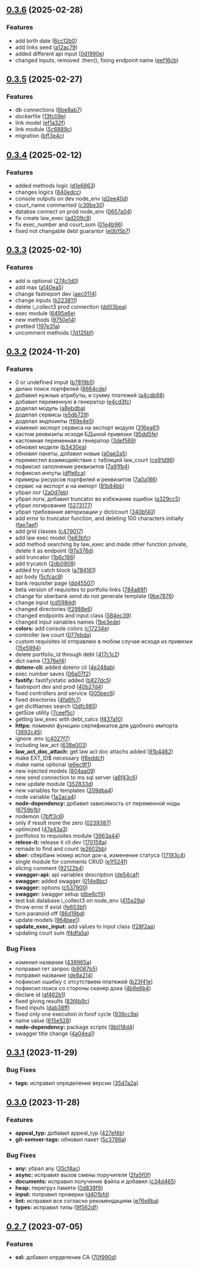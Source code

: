 

## [0.3.6](https://git.usb.ru/send/server/compare/v0.3.5...v0.3.6) (2025-02-28)


### Features

* add birth date ([6cc12b0](https://git.usb.ru/send/server/commit/6cc12b00df30ac0c088ef0856cfaeb728251e3ba))
* add links seed ([a12ac79](https://git.usb.ru/send/server/commit/a12ac79ee5bae1154765cb16c2e007d8ac6efc17))
* added different api input ([0d1990e](https://git.usb.ru/send/server/commit/0d1990eef1b71ef3ddcd016aa315c98ca943f0bc))
* changed inputs, removed .then(), fixing endpoint name ([eef16cb](https://git.usb.ru/send/server/commit/eef16cba08ef400e2e452d66d2d749f1f1174562))

## [0.3.5](https://git.usb.ru/send/server/compare/v0.3.4...v0.3.5) (2025-02-27)


### Features

* db connections ([6be8ab7](https://git.usb.ru/send/server/commit/6be8ab7001f75a6e6069b8c241c92129d9308a99))
* dockerfile ([13fc09e](https://git.usb.ru/send/server/commit/13fc09e362a7a34893f91df970171acd18aa4838))
* link model ([ef1a32f](https://git.usb.ru/send/server/commit/ef1a32fbc0f00590eac6e8fc0d3cf473716309ff))
* link module ([5c6889c](https://git.usb.ru/send/server/commit/5c6889cbc2273df21c8c2df65c753d72820d2643))
* migration ([bff3e4c](https://git.usb.ru/send/server/commit/bff3e4cb0cd168f62eac90d287d0a18616424259))

## [0.3.4](https://git.usb.ru/send/server/compare/v0.3.3...v0.3.4) (2025-02-12)


### Features

* added methods logic ([d1e6863](https://git.usb.ru/send/server/commit/d1e68631bf3499b2ee5d1df44d4bf76d2e997582))
* changes logics ([840edcc](https://git.usb.ru/send/server/commit/840edccd17f7a1dcd8a7d60347038d4457d30243))
* console outputs on dev node_env ([d2ee40d](https://git.usb.ru/send/server/commit/d2ee40d6a066e0fcebf20854d5e4921f6189cc1e))
* court_name commented ([c39be30](https://git.usb.ru/send/server/commit/c39be303105304c89304a507fb40123310387b52))
* databse connect on prod node_env ([0657a04](https://git.usb.ru/send/server/commit/0657a041d75dcb8118518f193f6d8db2cc0acc07))
* fix create law_exec ([ad209c8](https://git.usb.ru/send/server/commit/ad209c860bd944d2dfcc730604b6b0b4097567bf))
* fix exec_number and court_sum ([01e4b96](https://git.usb.ru/send/server/commit/01e4b9627f3dfeefe0d6ebacb5efa07ad6294b21))
* fixed not changable debt guarantor ([e0b15b7](https://git.usb.ru/send/server/commit/e0b15b72d0241236f8be8e2be7422391b5eb2986))

## [0.3.3](https://git.usb.ru/send/server/compare/v0.3.2...v0.3.3) (2025-02-10)


### Features

* add is optional ([274c1d0](https://git.usb.ru/send/server/commit/274c1d09cbeeec217fab66299f5dc9122aaecdf7))
* add max ([a140ea5](https://git.usb.ru/send/server/commit/a140ea546ab6960a4ffc6179aede4f95672156d3))
* change fastreport dev ([aec0114](https://git.usb.ru/send/server/commit/aec0114a95ad3702daca45acfcfddbd50e24ccb3))
* change inputs ([b223811](https://git.usb.ru/send/server/commit/b2238119b7d975f4637d05baf97f5fb7a379d76c))
* delete i_collect3 prod connection ([dd03bea](https://git.usb.ru/send/server/commit/dd03bea5b135d0e024ed231405a1f24106eccdf7))
* exec module ([6495e6e](https://git.usb.ru/send/server/commit/6495e6e1fae06cac1e4ec64e8738b52f7d7d6502))
* new methods ([9750e14](https://git.usb.ru/send/server/commit/9750e14e6321509916d3dcd218da506b590a0ff0))
* prettied ([197e31a](https://git.usb.ru/send/server/commit/197e31ad5ece3a867070c460af6a38e362eb0636))
* uncomment methods ([7d125bf](https://git.usb.ru/send/server/commit/7d125bf26d360b0885908fb3fd177b7aaa9327b9))

## [0.3.2](https://git.usb.ru/send/server/compare/v0.3.1...v0.3.2) (2024-11-20)

### Features

- 0 or undefined imput ([b7819b5](https://git.usb.ru/send/server/commit/b7819b53b72f4d60383e01ac8c4ac4961821767d))
- делаю поиск портфелей ([8664cde](https://git.usb.ru/send/server/commit/8664cde1212f447bfecdf184c1714869f1e34a31))
- добавил нужные атрибуты, и сумму платежей ([a4cdb68](https://git.usb.ru/send/server/commit/a4cdb68f6f4dc0057aec506137c834553364a5dc))
- добавил переменную в генератор ([e4cd3fc](https://git.usb.ru/send/server/commit/e4cd3fc420d14db5ee3dc3e0a1cc57f53c453130))
- доделал модуль ([a8ebdba](https://git.usb.ru/send/server/commit/a8ebdba06e108602dbb22cf6a6d4181d4c58ef67))
- доделал сервисы ([e5db729](https://git.usb.ru/send/server/commit/e5db729f90d28d6bcc1c8f82c8036a77fd112599))
- доделал эндпоинты ([f69e4e5](https://git.usb.ru/send/server/commit/f69e4e5f2c409597f48722fa614794758ea50f7b))
- изменил экспорт сервиса на экспорт модуля ([316ea61](https://git.usb.ru/send/server/commit/316ea61c28870edc3c3e079bcc28755b71e3d806))
- кастом реквизиты исходя БДшной привязки ([95dd5fe](https://git.usb.ru/send/server/commit/95dd5fe55170f5eac77f92bea6506e9413aa3d58))
- кастомная переменная в генератор ([3def569](https://git.usb.ru/send/server/commit/3def56948091c58457ab92ba9df27aad30daf331))
- обновил модели ([b3430ea](https://git.usb.ru/send/server/commit/b3430ea4ef9086a0fc91339c160fe769169417d9))
- обновил пакеты, добавил новые ([a0ae2a5](https://git.usb.ru/send/server/commit/a0ae2a5abe44b3470962d324747ec639b9780236))
- переместил взаимодействие с таблицей law_court ([ce91d96](https://git.usb.ru/send/server/commit/ce91d9650e4b6e167f7d25ac40e1db5275b92efd))
- пофиксил заполнение реквизитов ([7a91fb4](https://git.usb.ru/send/server/commit/7a91fb407529e515221b8c625bc32e1b3e1b7577))
- пофиксил инпуты ([dffe6ca](https://git.usb.ru/send/server/commit/dffe6cad96eb5acd14cc13f8abbecaee0bc304e2))
- примеры ресурсов портфелей и реквизитов ([7a0a186](https://git.usb.ru/send/server/commit/7a0a18617b61fdde6d1525167c72e228de10795b))
- сервис на экспорт и на импорт ([81b84bb](https://git.usb.ru/send/server/commit/81b84bbb8edae01ce9fd1d3ec58275dbdf82faee))
- убрал лог ([2a0d7eb](https://git.usb.ru/send/server/commit/2a0d7eb72a88d65b13b5f41d7d1a3f6022a8284e))
- убрал логи, добавил truncator во избежание ошибок ([a329cc5](https://git.usb.ru/send/server/commit/a329cc59f316c258e409bd2f06ae6724d269585e))
- убрал логирование ([5273177](https://git.usb.ru/send/server/commit/5273177326cc3aa9ab88ec9c729d75a8911103f4))
- убрал требование авторизации y dict/court ([340bf40](https://git.usb.ru/send/server/commit/340bf407f8b59926136b2d1a6b8b634a8586c97b))
- add error to truncator function, and deleting 100 characters initially ([fae7aef](https://git.usb.ru/send/server/commit/fae7aef8b2d5eaaad10b8352ea84d62f71c330e3))
- add grid classes ([c479017](https://git.usb.ru/send/server/commit/c479017f069b0af845bf49e407d5f8ef5adad899))
- add law exec model ([1e83bfc](https://git.usb.ru/send/server/commit/1e83bfc626c8d7494f29efd24e9638e1b5fa2c3f))
- add method searching by law_exec and made other function private, delete it as endpoint ([97a376d](https://git.usb.ru/send/server/commit/97a376d3dce0b35d86bdd1d69c012195cd43ff18))
- add truncator ([1b6c166](https://git.usb.ru/send/server/commit/1b6c166e87df8b28d35082f0a2c2294b6b2b0d88))
- add trycatch ([2db0908](https://git.usb.ru/send/server/commit/2db09086e8addef1224e9307b0724ec10b69e4a4))
- added try catch block ([a784161](https://git.usb.ru/send/server/commit/a784161fa4bf0673f5cfe9b7d7fe87fd574340ed))
- api body ([5cfcac8](https://git.usb.ru/send/server/commit/5cfcac8db4f5273da08f7787d68fdb8a09106e2d))
- bank requisiter page ([dd45507](https://git.usb.ru/send/server/commit/dd455077f0365b2d81b96c69ae8889a77ae6632b))
- beta version of requisites to portfolio links ([784a88f](https://git.usb.ru/send/server/commit/784a88fa0a64bfce95e2c20aaa1a78a5225b76d6))
- change for sberbank send do not generate template ([9be7876](https://git.usb.ru/send/server/commit/9be787640c2c8d735bf7e17e6fa8e3ff39afe57c))
- change input ([cd598dd](https://git.usb.ru/send/server/commit/cd598dd91ac985f0fec840a9f39e089ecad59828))
- changed directories ([f2988e6](https://git.usb.ru/send/server/commit/f2988e675661a40479d9102cf9a819b4136ee647))
- changed endpoints and input class ([584ec39](https://git.usb.ru/send/server/commit/584ec39c39e113c4315a7029e38924aa3463415a))
- changed input variables names ([1be3ede](https://git.usb.ru/send/server/commit/1be3edea5befadfdc9795ecd58f9ab94b9f16c8c))
- **colors:** add console colors ([c17234e](https://git.usb.ru/send/server/commit/c17234e37754fa755c619f57c6e6021feac2868e))
- controller law court ([077ebda](https://git.usb.ru/send/server/commit/077ebdafabbbff2c849888ca9cb8006345c7f03d))
- custom requisites id отправляю в любом случае исходя из привязки ([15e5994](https://git.usb.ru/send/server/commit/15e5994e7a912809650660d4d137b0637fc62159))
- delete portfolio_id through debt ([417c1c2](https://git.usb.ru/send/server/commit/417c1c21cd1d9f3f9f8338b31eaf46529462adb2))
- dict name ([7376ef4](https://git.usb.ru/send/server/commit/7376ef43dab092ba46f11ab6d94fc0d02aa54fea))
- **dotenv-cli:** added dotenv cli ([4e248ab](https://git.usb.ru/send/server/commit/4e248ab3a8da65a41667dafc7e6b0bb5b9d37616))
- exec number saves ([06a07f2](https://git.usb.ru/send/server/commit/06a07f2f1c86001d7898b68bc5582dbbf3632b7b))
- **fastify:** fastify/static added ([b827dc5](https://git.usb.ru/send/server/commit/b827dc53ca01dae4e796d9c8c1b92b41581efb4c))
- fastreport dev and prod ([40b27d4](https://git.usb.ru/send/server/commit/40b27d473fa165fe541d0558e4fa346ef204fc91))
- fixed controllers and service ([005bec6](https://git.usb.ru/send/server/commit/005bec6b682b358375aff176af7df61248c66d10))
- fixed directories ([4fa6fc7](https://git.usb.ru/send/server/commit/4fa6fc75a42e77c3416208e3e477c7ff4d7272af))
- get dictNames search ([0dfc985](https://git.usb.ru/send/server/commit/0dfc985701fe8e1db74d36e79f116f9455b76ad5))
- getSize utility ([7ceef5c](https://git.usb.ru/send/server/commit/7ceef5c4670e9997f6cffb887c736f2682f82dc7))
- getting law_exec with debt_calcs ([f437a10](https://git.usb.ru/send/server/commit/f437a10aaae8273ed4d310963224aeb73af9d201))
- **https:** поменял функцию сертификатов для удобного импорта ([3892c45](https://git.usb.ru/send/server/commit/3892c45b62001b4e353f952fbc6861ed632b51f4))
- ignore .env ([c4027f7](https://git.usb.ru/send/server/commit/c4027f7cdfd7135da238b260fb938ae837db5db4))
- including law_act ([638e003](https://git.usb.ru/send/server/commit/638e003c9b82ffbc2fe438a74d67d5b6f3fb1fe6))
- **law_act_doc_attach:** get law act doc attachs added ([91b4462](https://git.usb.ru/send/server/commit/91b446251c44c4fd16dfe3006b8b735b229cbf88))
- make EXT_ID$ necessary ([f8eddcf](https://git.usb.ru/send/server/commit/f8eddcf516b555d8a40cf131d6c9a4fe503bbcd6))
- make name optional ([e6ec9f1](https://git.usb.ru/send/server/commit/e6ec9f1d3fbe1d5e3e063adc26aef44077e4b970))
- new injected models ([804aa09](https://git.usb.ru/send/server/commit/804aa09e4047c7d04c5ad99a380be70373bfc12d))
- new send connection to ms sql server ([a6f43c6](https://git.usb.ru/send/server/commit/a6f43c69b65b99a7a6635b2d50a9fd20eaca5bcd))
- new update module ([352833d](https://git.usb.ru/send/server/commit/352833dd9ac44c8fd952ab2e74b4877b43092dc2))
- new variables for templates ([209dba4](https://git.usb.ru/send/server/commit/209dba4bd789b20bf26a352096d40717477f26ef))
- node variable ([1a2aca4](https://git.usb.ru/send/server/commit/1a2aca49def301a6db27be8f45c188475d31a1b6))
- **node-dependency:** добавил зависимость от переменной ноды ([6759b1b](https://git.usb.ru/send/server/commit/6759b1b8d9f2cbc1c9348c01ba76f23d1ea9d00c))
- nodemon ([7bff3c6](https://git.usb.ru/send/server/commit/7bff3c697f0009e3b1905100116d07cfccea81a4))
- only if result more the zero ([0239387](https://git.usb.ru/send/server/commit/0239387006a31f79e71a21a41062eda778e68cc9))
- optimized ([47a43a3](https://git.usb.ru/send/server/commit/47a43a3393943d369846229f83a2dbd6083169cf))
- portfolios to requisites module ([3963a44](https://git.usb.ru/send/server/commit/3963a44af483c54ef1733d01498ceb4b51f1f06c))
- **relese-it:** release it cli dev ([170158a](https://git.usb.ru/send/server/commit/170158ac61896c6e56dd594ae03835be40557417))
- remade to find and count ([e2602bb](https://git.usb.ru/send/server/commit/e2602bb84c3bd6db6eca9220103dc31e9639865d))
- **sber:** сбербанк номер испол док-а, изменение статуса ([17193c4](https://git.usb.ru/send/server/commit/17193c4887acd60c107302a56d72d7de107083b1))
- single module for comments CRUD ([e1f524f](https://git.usb.ru/send/server/commit/e1f524facc5988649b82bf3fd4ebf2cdbbb3496f))
- slicing comment ([92122b4](https://git.usb.ru/send/server/commit/92122b49e70f19a0cae4b90de022c32d4aeb3b6f))
- **swagger-api:** api variables description ([de54caf](https://git.usb.ru/send/server/commit/de54caf528f147a9a8875f258782ea9065db4672))
- **swagger:** added swagger ([014e8bc](https://git.usb.ru/send/server/commit/014e8bcb979e188e6fc9f380d10c71b7e16a1760))
- **swagger:** options ([c537900](https://git.usb.ru/send/server/commit/c5379001890633ca253b0e90c4ad49be0e824e2a))
- **swagger:** swagger setup ([dbe6cf9](https://git.usb.ru/send/server/commit/dbe6cf9090ac31eb4f5258498ce4fe1bd9dff9bf))
- test ksk database i_collect3 on node_env ([415a29a](https://git.usb.ru/send/server/commit/415a29ae4ea9b4f4ec87d829271397d72973f145))
- throw error if exist ([fe653bf](https://git.usb.ru/send/server/commit/fe653bf12185671f6b3bf848efa60283bae1c54c))
- turn paranoid off ([86d19bd](https://git.usb.ru/send/server/commit/86d19bdf39cdfccf10750c95aa82c15dbc9e5356))
- update models ([964bee1](https://git.usb.ru/send/server/commit/964bee15d6243dcdb34427953409c59435fdc3d7))
- **update_exec_input:** add values to input class ([f28f2aa](https://git.usb.ru/send/server/commit/f28f2aac93722df126fff6510617a675b0a9b47f))
- updating court sum ([f4dfa5a](https://git.usb.ru/send/server/commit/f4dfa5a856f262a057143c09b71ed861779ae315))

### Bug Fixes

- изменил названия ([439965a](https://git.usb.ru/send/server/commit/439965ae7c306f1fbb4c9f4a66cf6d49c0a4dc0a))
- поправил гет запрос ([b9087b5](https://git.usb.ru/send/server/commit/b9087b5f7a079057a031e4b51180fa966fc8db5f))
- поправил название ([de8a214](https://git.usb.ru/send/server/commit/de8a214c7a5ea0051b44c159f3bcc3c66d3248c6))
- пофиксил ошибку с отсутствием платежей ([b23f41e](https://git.usb.ru/send/server/commit/b23f41e73887f7d1b2aea5fc0629364a09ce4368))
- пофиксил поиск со стороны сканер дока ([4b9e6b4](https://git.usb.ru/send/server/commit/4b9e6b425b70c6069fb8652027e3f36d56e5df90))
- declare id ([af462b1](https://git.usb.ru/send/server/commit/af462b167171ad0758c8779aaccffd4c149477c4))
- fixed giving results ([83f4b9c](https://git.usb.ru/send/server/commit/83f4b9c771b18aee7a9114b5b7230c8c1ad8c0bb))
- fixed inputs ([dab38ff](https://git.usb.ru/send/server/commit/dab38ff5206cca259b199406f44c8acdc7524c6b))
- fixed only one execution in forof cycle ([939cc9a](https://git.usb.ru/send/server/commit/939cc9a58bc31226e7e5df4e2909dbd6b49f8def))
- name value ([615e528](https://git.usb.ru/send/server/commit/615e528e1076563a3664c71053e256b42b18a994))
- **node-dependency:** package scripts ([9b018d4](https://git.usb.ru/send/server/commit/9b018d4e9b64a40fa1fd9c782557b1f8889f2ee8))
- swagger title change ([4a04ea1](https://git.usb.ru/send/server/commit/4a04ea182ca5c77daf45fcbb75116927285442ea))

## [0.3.1](https://git.usb.ru/send/server/compare/v0.3.0...v0.3.1) (2023-11-29)

### Bug Fixes

- **tags:** исправил определение версии ([35d7a2a](https://git.usb.ru/send/server/commit/35d7a2a617be6377e18323d8516e31c3e7cf2819))

## [0.3.0](https://git.usb.ru/send/server/compare/v0.2.7...v0.3.0) (2023-11-28)

### Features

- **appeal_typ:** добавил appeal_typ ([427ef4b](https://git.usb.ru/send/server/commit/427ef4b7907c6b692cc1b7ab0cbc23496011e2bf))
- **git-semver-tags:** обновил пакет ([5c3786a](https://git.usb.ru/send/server/commit/5c3786ac8af2b4ed5fec3aaa7199060eab39dc96))

### Bug Fixes

- **any:** убрал any ([35cf4ac](https://git.usb.ru/send/server/commit/35cf4ac1a27d82bd7a206728138d53f5a2937119))
- **async:** исправил вызов смены поручителя ([2fa5f0f](https://git.usb.ru/send/server/commit/2fa5f0fb95ed8f95e36b3cad2d659670227297ea))
- **documents:** исправил получение файла и добавил ([c34d465](https://git.usb.ru/send/server/commit/c34d465e442af9f2581c3111db357d9e3f7123f2))
- **heap:** перегруз памяти ([0d838f9](https://git.usb.ru/send/server/commit/0d838f9ddcb719c3484ad9373072a7b9eb755395))
- **input:** поправил проверки ([d401bfd](https://git.usb.ru/send/server/commit/d401bfd15d80a3b940fd1e2d74fc0d8b2a4dcc5e))
- **lint:** исправил все согласно рекомендациям ([e76e8ba](https://git.usb.ru/send/server/commit/e76e8ba629e755dd4552f6d6e38b38f1785c521d))
- **types:** исправил типы ([9f562df](https://git.usb.ru/send/server/commit/9f562df5835ff59cf162a1082ff8bf7a7e8110af))

## [0.2.7](https://git.usb.ru/send/server/compare/v0.2.6...v0.2.7) (2023-07-05)

### Features

- **ssl:** добавил опрделение CA ([70f990d](https://git.usb.ru/send/server/commit/70f990df864002eec2266c9a58c3cd171e1c6d1c))
